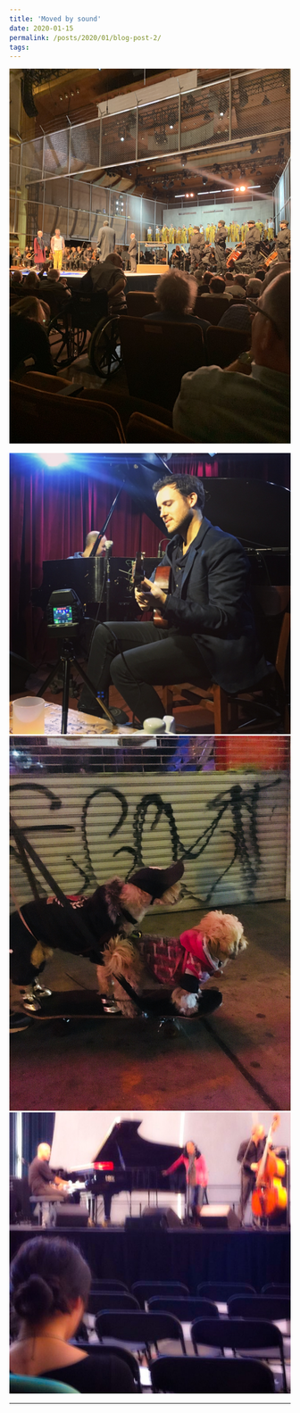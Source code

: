 ```yaml
---
title: 'Moved by sound'
date: 2020-01-15
permalink: /posts/2020/01/blog-post-2/
tags:
---
```


![](/images/Classical.jpg)

![](/images/Jazz1.jpg)
![](/images/Jazz2.jpg)
![](/images/Jazz3.jpeg)

------
